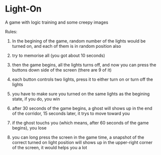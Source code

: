 # Light-On

A game with logic training and some creepy images

Rules:
1. In the begining of the game, random number of the lights would be turned on, and each of them is in random position also

2. try to memorise all (you got about 10 seconds)

3. then the game begins, all the lights turns off, and now you can press the buttons down side of the screen (there are 9 of it)

4. each button controls two lights, press it to either turn on or turn off the lights

5. you have to make sure you turned on the same lights as the begining state, if you do, you win

6. after 30 seconds of the game begins, a ghost will shows up in the end of the corridor, 15 seconds later, it trys to move toward you

7. if the ghost touchs you (which means, after 60 seconds of the game begins), you lose

8. you can long press the screen in the game time, a snapshot of the correct turned on light position will shows up in the upper-right corner of the screen, it would helps you a lot
